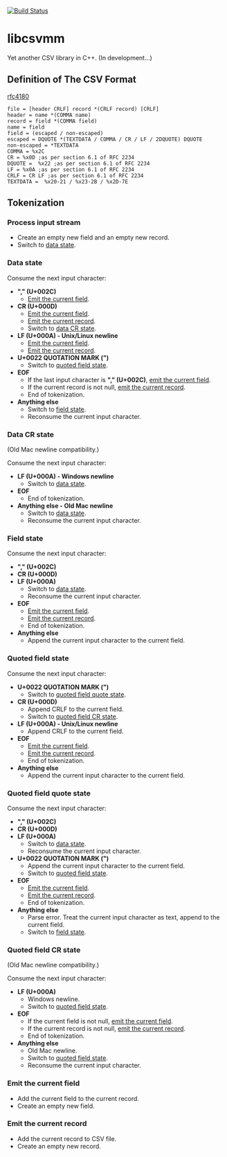 [![Build Status](https://travis-ci.org/limingjie/libcsvmm.svg?branch=master)](https://travis-ci.org/limingjie/libcsvmm)

# libcsvmm
Yet another CSV library in C++. (In development...)

## Definition of The CSV Format
[rfc4180](http://tools.ietf.org/rfc/rfc4180.txt)
```
file = [header CRLF] record *(CRLF record) [CRLF]
header = name *(COMMA name)
record = field *(COMMA field)
name = field
field = (escaped / non-escaped)
escaped = DQUOTE *(TEXTDATA / COMMA / CR / LF / 2DQUOTE) DQUOTE
non-escaped = *TEXTDATA
COMMA = %x2C
CR = %x0D ;as per section 6.1 of RFC 2234
DQUOTE =  %x22 ;as per section 6.1 of RFC 2234
LF = %x0A ;as per section 6.1 of RFC 2234
CRLF = CR LF ;as per section 6.1 of RFC 2234
TEXTDATA =  %x20-21 / %x23-2B / %x2D-7E
```

## Tokenization

### Process input stream
- Create an empty new field and an empty new record.
- Switch to [data state](#data-state).

### Data state
Consume the next input character:
- **"," (U+002C)**
  - [Emit the current field](#emit-the-current-field).
- **CR (U+000D)**
  - [Emit the current field](#emit-the-current-field).
  - [Emit the current record](#emit-the-current-record).
  - Switch to [data CR state](#data-cr-state).
- **LF (U+000A) - Unix/Linux newline**
  - [Emit the current field](#emit-the-current-field).
  - [Emit the current record](#emit-the-current-record).
- **U+0022 QUOTATION MARK (")**
  - Switch to [quoted field state](#quoted-field-state).
- **EOF**
  - If the last input character is **"," (U+002C)**, [emit the current field](#emit-the-current-field).
  - If the current record is not null, [emit the current record](#emit-the-current-record).
  - End of tokenization.
- **Anything else**
  - Switch to [field state](#field-state).
  - Reconsume the current input character.

### Data CR state
(Old Mac newline compatibility.)

Consume the next input character:
- **LF (U+000A) - Windows newline**
  - Switch to [data state](#data-state).
- **EOF**
  - End of tokenization.
- **Anything else - Old Mac newline**
  - Switch to [data state](#data-state).
  - Reconsume the current input character.

### Field state
Consume the next input character:
- **"," (U+002C)**
- **CR (U+000D)**
- **LF (U+000A)**
  - Switch to [data state](#data-state).
  - Reconsume the current input character.
- **EOF**
  - [Emit the current field](#emit-the-current-field).
  - [Emit the current record](#emit-the-current-record).
  - End of tokenization.
- **Anything else**
  - Append the current input character to the current field.

### Quoted field state
Consume the next input character:
- **U+0022 QUOTATION MARK (")**
  - Switch to [quoted field quote state](#quoted-field-quote-state).
- **CR (U+000D)**
  - Append CRLF to the current field.
  - Switch to [quoted field CR state](#quoted-field-cr-state).
- **LF (U+000A) - Unix/Linux newline**
  - Append CRLF to the current field.
- **EOF**
  - [Emit the current field](#emit-the-current-field).
  - [Emit the current record](#emit-the-current-record).
  - End of tokenization.
- **Anything else**
  - Append the current input character to the current field.

### Quoted field quote state
Consume the next input character:
- **"," (U+002C)**
- **CR (U+000D)**
- **LF (U+000A)**
  - Switch to [data state](#data-state).
  - Reconsume the current input character.
- **U+0022 QUOTATION MARK (")**
  - Append the current input character to the current field.
  - Switch to [quoted field state](#quoted-field-state).
- **EOF**
  - [Emit the current field](#emit-the-current-field).
  - [Emit the current record](#emit-the-current-record).
  - End of tokenization.
- **Anything else**
  - Parse error. Treat the current input character as text, append to the current field.
  - Switch to [field state](#field-state).

### Quoted field CR state
(Old Mac newline compatibility.)

Consume the next input character:
- **LF (U+000A)**
  - Windows newline.
  - Switch to [quoted field state](#quoted-field-state).
- **EOF**
  - If the current field is not null, [emit the current field](#emit-the-current-field).
  - If the current record is not null, [emit the current record](#emit-the-current-record).
  - End of tokenization.
- **Anything else**
  - Old Mac newline.
  - Switch to [quoted field state](#quoted-field-state).
  - Reconsume the current input character.

### Emit the current field
- Add the current field to the current record.
- Create an empty new field.

### Emit the current record
- Add the current record to CSV file.
- Create an empty new record.
